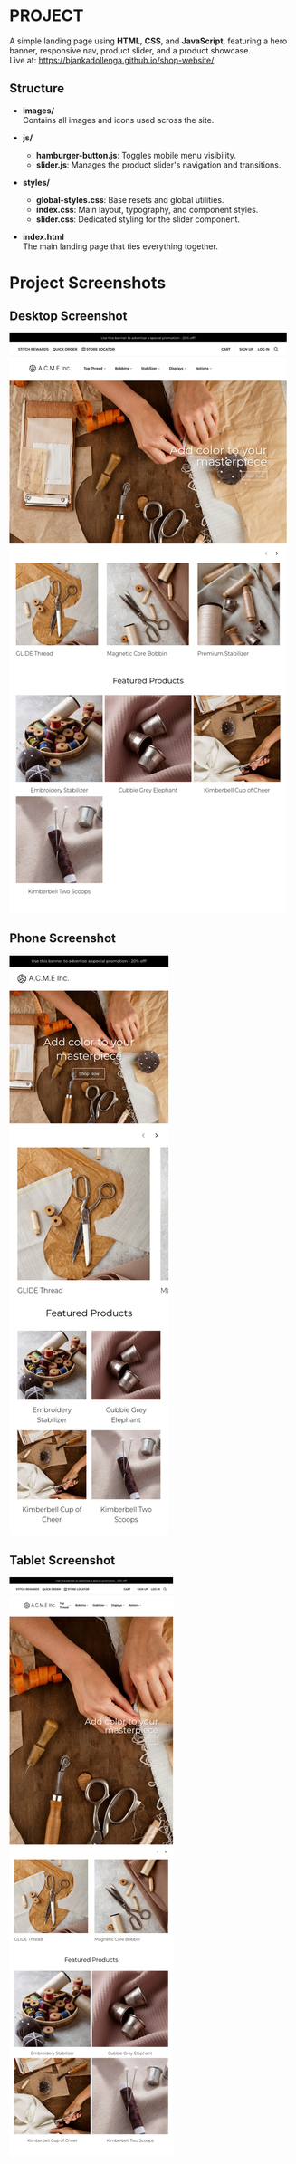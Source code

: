 # PROJECT

A simple landing page using **HTML**, **CSS**, and **JavaScript**, featuring a hero banner, responsive nav, product slider, and a product showcase.  
Live at: https://bjankadollenga.github.io/shop-website/

## Structure

- **images/**  
  Contains all images and icons used across the site.

- **js/**

  - **hamburger-button.js**: Toggles mobile menu visibility.
  - **slider.js**: Manages the product slider's navigation and transitions.

- **styles/**

  - **global-styles.css**: Base resets and global utilities.
  - **index.css**: Main layout, typography, and component styles.
  - **slider.css**: Dedicated styling for the slider component.

- **index.html**  
  The main landing page that ties everything together.

# Project Screenshots

## Desktop Screenshot

![Desktop Screenshot](Screenshots/DesktopScreenshot.jpg)

## Phone Screenshot

![Phone Screenshot](Screenshots/PhoneScreenshot.jpg)

## Tablet Screenshot

![Tablet Screenshot](Screenshots/TabletScreenshot.jpg)
